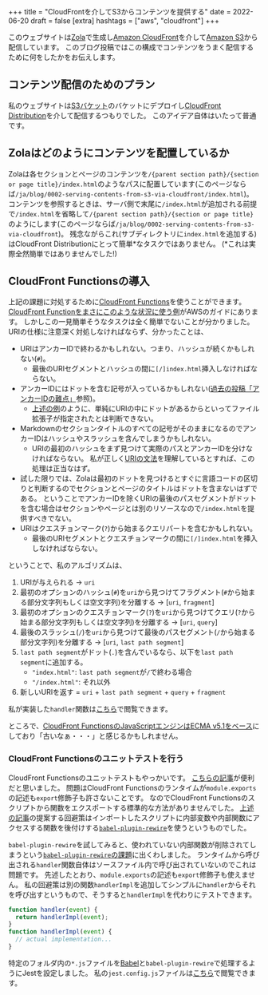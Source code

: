 +++
title = "CloudFrontを介してS3からコンテンツを提供する"
date = 2022-06-20
draft = false
[extra]
hashtags = ["aws", "cloudfront"]
+++

このウェブサイトは[Zola](https://www.getzola.org)で生成し[Amazon CloudFront](https://aws.amazon.com/cloudfront/)を介して[Amazon S3](https://aws.amazon.com/s3/)から配信しています。
このブログ投稿ではこの構成でコンテンツをうまく配信するために何をしたかをお伝えします。

<!-- more -->

## コンテンツ配信のためのプラン

私のウェブサイトは[S3バケット](https://docs.aws.amazon.com/AmazonS3/latest/userguide/creating-buckets-s3.html)のバケットにデプロイし[CloudFront Distribution](https://docs.aws.amazon.com/AmazonCloudFront/latest/DeveloperGuide/distribution-working-with.html)を介して配信するつもりでした。
このアイデア自体はいたって普通です。

## Zolaはどのようにコンテンツを配置しているか

Zolaは各セクションとページのコンテンツを`/{parent section path}/{section or page title}/index.html`のようなパスに配置しています(このページならば`/ja/blog/0002-serving-contents-from-s3-via-cloudfront/index.html`)。
コンテンツを参照するときは、サーバ側で末尾に`/index.html`が追加される前提で`/index.html`を省略して`/{parent section path}/{section or page title}`のようにします(このページならば`/ja/blog/0002-serving-contents-from-s3-via-cloudfront`)。
残念ながらこれ(サブディレクトリに`index.html`を追加する)はCloudFront Distributionにとって簡単\*なタスクではありません。
(\*これは実際全然簡単ではありませんでした!)

## CloudFront Functionsの導入

上記の課題に対処するために[CloudFront Functions](https://docs.aws.amazon.com/AmazonCloudFront/latest/DeveloperGuide/cloudfront-functions.html)を使うことができます。
[CloudFront Functionをまさにこのような状況に使う例](https://docs.aws.amazon.com/AmazonCloudFront/latest/DeveloperGuide/example-function-add-index.html)がAWSのガイドにあります。
しかしこの一見簡単そうなタスクは全く簡単でないことが分かりました。
URIの仕様に注意深く対処しなければならず、分かったことは、
- URIはアンカーIDで終わるかもしれない。つまり、ハッシュが続くかもしれない(`#`)。
    - 最後のURIセグメントとハッシュの間に`[/]index.html`挿入しなければならない。
- アンカーIDにはドットを含む記号が入っているかもしれない([過去の投稿「アンカーIDの難点」](/ja/blog/0001-introducing-zola#アンカーIDの難点)参照)。
    - [上述の例](https://docs.aws.amazon.com/AmazonCloudFront/latest/DeveloperGuide/example-function-add-index.html)のように、単純にURIの中にドットがあるからといってファイル拡張子が指定されたとは判断できない。
- Markdownのセクションタイトルのすべての記号がそのままになるのでアンカーIDはハッシュやスラッシュを含んでしまうかもしれない。
    - URIの最初のハッシュをまず見つけて実際のパスとアンカーIDを分けなければならない。
      私が正しく[URIの文法](https://datatracker.ietf.org/doc/html/rfc3986#section-3.5)を理解しているとすれば、この処理は正当なはず。
- 試した限りでは、Zolaは最初のドットを見つけるとすぐに言語コードの区切りと判断するのでセクションとページのタイトルはドットを含まないはずである。
  ということでアンカーIDを除くURIの最後のパスセグメントがドットを含む場合はセクションやページとは別のリソースなので`/index.html`を提供すべきでない。
- URIはクエスチョンマーク(`?`)から始まるクエリパートを含むかもしれない。
    - 最後のURIセグメントとクエスチョンマークの間に`[/]index.html`を挿入しなければならない。

ということで、私のアルゴリズムは、
1. URIが与えられる &rightarrow; `uri`
2. 最初のオプションのハッシュ(`#`)を`uri`から見つけてフラグメント(`#`から始まる部分文字列もしくは空文字列)を分離する &rightarrow; [`uri`, `fragment`]
3. 最初のオプションのクエスチョンマーク(`?`)を`uri`から見つけてクエリ(`?`から始まる部分文字列もしくは空文字列)を分離する &rightarrow; [`uri`, `query`]
4. 最後のスラッシュ(`/`)を`uri`から見つけて最後のパスセグメント(`/`から始まる部分文字列)を分離する &rightarrow; [`uri`, `last path segment`]
5. `last path segment`がドット(`.`)を含んでいるなら、以下を`last path segment`に追加する。
    - `"index.html"`: `last path segment`が`/`で終わる場合
    - `"/index.html"`: それ以外
6. 新しいURIを返す = `uri` + `last path segment` + `query` + `fragment`

私が実装した`handler`関数は[こちら](https://github.com/codemonger-io/codemonger/blob/c681d9c928a3e02dc2efcaa89f4b4d9f93a6eeaa/cdk/cloudfront-fn/expand-index.js)で閲覧できます。

ところで、[CloudFront FunctionsのJavaScriptエンジンはECMA v5.1をベース](https://docs.aws.amazon.com/AmazonCloudFront/latest/DeveloperGuide/functions-javascript-runtime-features.html)にしており「古いなぁ・・・」と感じるかもしれません。

### CloudFront Functionsのユニットテストを行う

CloudFront Functionsのユニットテストもやっかいです。
[こちらの記事](https://www.uglydirtylittlestrawberry.co.uk/posts/unit-testing-cloudfront-functions/)が便利だと思いました。
問題はCloudFront Functionsのランタイムが`module.exports`の記述も`export`修飾子も許さないことです。
なのでCloudFront Functionsのスクリプトから関数をエクスポートする標準的な方法がありませんでした。
[上述の記事](https://www.uglydirtylittlestrawberry.co.uk/posts/unit-testing-cloudfront-functions/)の提案する回避策はインポートしたスクリプトに内部変数や内部関数にアクセスする関数を後付けする[`babel-plugin-rewire`](https://www.npmjs.com/package/babel-plugin-rewire)を使うというものでした。

`babel-plugin-rewire`を試してみると、使われていない内部関数が削除されてしまうという[`babel-plugin-rewire`の課題](https://github.com/speedskater/babel-plugin-rewire/issues/109#issuecomment-202526786)に出くわしました。
ランタイムから呼び出される`handler`関数自体はソースファイル内で呼び出されていないのでこれは問題です。
先述したとおり、`module.exports`の記述も`export`修飾子も使えません。
私の回避策は別の関数`handlerImpl`を追加してシンプルに`handler`からそれを呼び出すというもので、そうすると`handlerImpl`を代わりにテストできます。

```js
function handler(event) {
  return handlerImpl(event);
}
function handlerImpl(event) {
  // actual implementation...
}
```

特定のフォルダ内の`*.js`ファイルを[Babel](https://babeljs.io)と`babel-plugin-rewire`で処理するようにJestを設定しました。
私の`jest.config.js`ファイルは[こちら](https://github.com/codemonger-io/codemonger/blob/c681d9c928a3e02dc2efcaa89f4b4d9f93a6eeaa/cdk/babel.config.js)で閲覧できます。